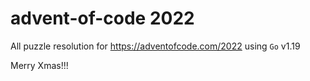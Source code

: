 # advent-of-code 2022

All puzzle resolution for https://adventofcode.com/2022 using `Go` v1.19

Merry Xmas!!!
